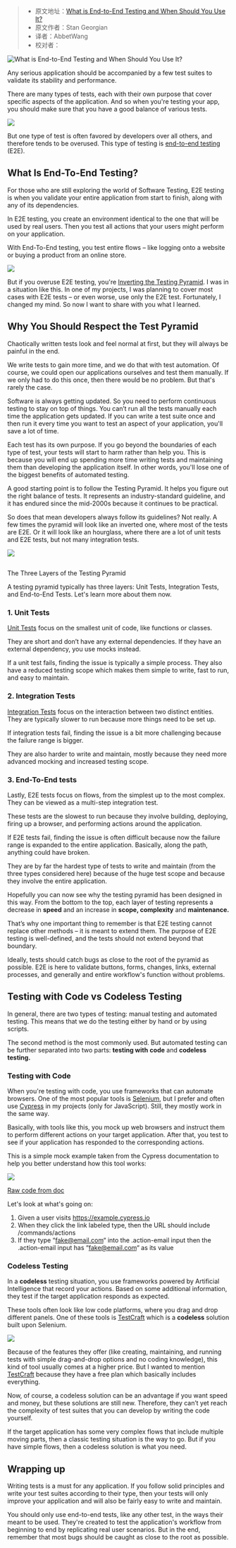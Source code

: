 > -   原文地址：[What is End-to-End Testing and When Should You Use It?](https://www.freecodecamp.org/news/end-to-end-testing-tutorial/)
> -   原文作者：Stan Georgian
> -   译者：AbbetWang
> -   校对者：

![What is End-to-End Testing and When Should You Use It?](https://www.freecodecamp.org/news/content/images/size/w2000/2021/03/iam_os-Gr7q7kqfnVU-unsplash.jpg)

Any serious application should be accompanied by a few test suites to validate its stability and performance.

There are many types of tests, each with their own purpose that cover specific aspects of the application. And so when you're testing your app, you should make sure that you have a good balance of various tests.

![](http://media.giphy.com/media/UsmcxQeK7BRBK/giphy.gif)

But one type of test is often favored by developers over all others, and therefore tends to be overused. This type of testing is [end\-to\-end testing](https://www.freecodecamp.org/news/end-to-end-tests-with-selenium-and-docker-the-ultimate-guide/) (E2E).

## What Is End\-To\-End Testing?

For those who are still exploring the world of Software Testing, E2E testing is when you validate your entire application from start to finish, along with any of its dependencies.

In E2E testing, you create an environment identical to the one that will be used by real users. Then you test all actions that your users might perform on your application.

With End\-To\-End testing, you test entire flows – like logging onto a website or buying a product from an online store.

![](https://paper-attachments.dropbox.com/s_EA4D61AC224EF8447071464ABC3123BDD99BABBB705D8D6423915F4DE15DDD1B_1603950228233_2_++1+.jpg)

But if you overuse E2E testing, you're [Inverting the Testing Pyramid](https://automationpanda.com/2018/08/01/the-testing-pyramid/). I was in a situation like this. In one of my projects, I was planning to cover most cases with E2E tests – or even worse, use only the E2E test. Fortunately, I changed my mind. So now I want to share with you what I learned.

## Why You Should Respect the Test Pyramid

Chaotically written tests look and feel normal at first, but they will always be painful in the end.

We write tests to gain more time, and we do that with test automation. Of course, we could open our applications ourselves and test them manually. If we only had to do this once, then there would be no problem. But that's rarely the case.

Software is always getting updated. So you need to perform continuous testing to stay on top of things. You can’t run all the tests manually each time the application gets updated. If you can write a test suite once and then run it every time you want to test an aspect of your application, you'll save a lot of time.

Each test has its own purpose. If you go beyond the boundaries of each type of test, your tests will start to harm rather than help you. This is because you will end up spending more time writing tests and maintaining them than developing the application itself. In other words, you'll lose one of the biggest benefits of automated testing.

A good starting point is to follow the Testing Pyramid. It helps you figure out the right balance of tests. It represents an industry\-standard guideline, and it has endured since the mid\-2000s because it continues to be practical.

So does that mean developers always follow its guidelines? Not really. A few times the pyramid will look like an inverted one, where most of the tests are E2E. Or it will look like an hourglass, where there are a lot of unit tests and E2E tests, but not many integration tests.

![](https://paper-attachments.dropbox.com/s_EA4D61AC224EF8447071464ABC3123BDD99BABBB705D8D6423915F4DE15DDD1B_1603950198553_02.jpg)

##
The Three Layers of the Testing Pyramid

A testing pyramid typically has three layers: Unit Tests, Integration Tests, and End\-to\-End Tests. Let's learn more about them now.

### 1\. Unit Tests

[Unit Tests](https://www.tutorialspoint.com/software_testing_dictionary/unit_testing.htm) focus on the smallest unit of code, like functions or classes.

They are short and don’t have any external dependencies. If they have an external dependency, you use mocks instead.

If a unit test fails, finding the issue is typically a simple process. They also have a reduced testing scope which makes them simple to write, fast to run, and easy to maintain.

### 2\. Integration Tests

[Integration Tests](https://www.tutorialspoint.com/software_testing_dictionary/integration_testing.htm) focus on the interaction between two distinct entities. They are typically slower to run because more things need to be set up.

If integration tests fail, finding the issue is a bit more challenging because the failure range is bigger.

They are also harder to write and maintain, mostly because they need more advanced mocking and increased testing scope.

### 3\. End\-To\-End tests

Lastly, E2E tests focus on flows, from the simplest up to the most complex. They can be viewed as a multi\-step integration test.

These tests are the slowest to run because they involve building, deploying, firing up a browser, and performing actions around the application.

If E2E tests fail, finding the issue is often difficult because now the failure range is expanded to the entire application. Basically, along the path, anything could have broken.

They are by far the hardest type of tests to write and maintain (from the three types considered here) because of the huge test scope and because they involve the entire application.

Hopefully you can now see why the testing pyramid has been designed in this way. From the bottom to the top, each layer of testing represents a decrease in **speed** and an increase in **scope, complexity** and **maintenance.**

That’s why one important thing to remember is that E2E testing cannot replace other methods – it is meant to extend them. The purpose of E2E testing is well\-defined, and the tests should not extend beyond that boundary.

Ideally, tests should catch bugs as close to the root of the pyramid as possible. E2E is here to validate buttons, forms, changes, links, external processes, and generally and entire workflow's function without problems.

## Testing with Code vs Codeless Testing

In general, there are two types of testing: manual testing and automated testing. This means that we do the testing either by hand or by using scripts.

The second method is the most commonly used. But automated testing can be further separated into two parts: **testing with** **code** and **codeless testing.**

### Testing with Code

When you're testing with code, you use frameworks that can automate browsers. One of the most popular tools is [Selenium](https://www.selenium.dev/), but I prefer and often use [Cypress](https://www.cypress.io/) in my projects (only for JavaScript). Still, they mostly work in the same way.

Basically, with tools like this, you mock up web browsers and instruct them to perform different actions on your target application. After that, you test to see if your application has responded to the corresponding actions.

This is a simple mock example taken from the Cypress documentation to help you better understand how this tool works:

![](https://paper-attachments.dropbox.com/s_EA8BC9D2CF83E24BF57AB3EC5A73F372F5ADA41ABD62DE1DA2D26BB58DE3CD82_1603530185695_carbon.png)

[Raw code from doc](https://docs.cypress.io/guides/getting-started/writing-your-first-test.html#Step-4-Make-an-assertion)

Let's look at what's going on:

1.  Given a user visits https://example.cypress.io
2.  When they click the link labeled type, then the URL should include /commands/actions
3.  If they type “[fake@email.com](mailto:fake@email.com)“ into the .action\-email input then the .action\-email input has “[fake@email.com](mailto:fake@email.com)“ as its value

### Codeless Testing

In a **codeless** testing situation, you use frameworks powered by Artificial Intelligence that record your actions. Based on some additional information, they test if the target application responds as expected.

These tools often look like low code platforms, where you drag and drop different panels. One of these tools is [TestCraft](https://www.testcraft.io/) which is a **codeless** solution built upon Selenium.

![](https://paper-attachments.dropbox.com/s_EA8BC9D2CF83E24BF57AB3EC5A73F372F5ADA41ABD62DE1DA2D26BB58DE3CD82_1603531312592_ezgif-3-e3440d13da31.gif)

Because of the features they offer (like creating, maintaining, and running tests with simple drag\-and\-drop options and no coding knowledge), this kind of tool usually comes at a higher price. But I wanted to mention [TestCraft](https://www.perfecto.io/blog) because they have a free plan which basically includes everything.

Now, of course, a codeless solution can be an advantage if you want speed and money, but these solutions are still new. Therefore, they can’t yet reach the complexity of test suites that you can develop by writing the code yourself.

If the target application has some very complex flows that include multiple moving parts, then a classic testing situation is the way to go. But if you have simple flows, then a codeless solution is what you need.

## Wrapping up

Writing tests is a must for any application. If you follow solid principles and write your test suites according to their type, then your tests will only improve your application and will also be fairly easy to write and maintain.

You should only use end\-to\-end tests, like any other test, in the ways their meant to be used. They're created to test the application's workflow from beginning to end by replicating real user scenarios. But in the end, remember that most bugs should be caught as close to the root as possible.
